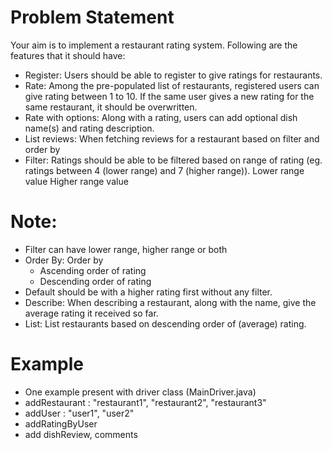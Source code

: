# Problem Statement
Your aim is to implement a restaurant rating system. Following are the features that it should have:
- Register: Users should be able to register to give ratings for restaurants.
- Rate: Among the pre-populated list of restaurants, registered users can give rating between 1 to 10. If the same user gives a new rating for the same restaurant, it should be overwritten.
- Rate with options: Along with a rating, users can add optional dish name(s) and rating description.
- List reviews: When fetching reviews for a restaurant based on filter and order by
- Filter: Ratings should be able to be filtered based on range of rating (eg. ratings between 4 (lower range) and 7 (higher range)). Lower range value Higher range value

# Note: 
- Filter can have lower range, higher range or both
- Order By: Order by
  - Ascending order of rating
  - Descending order of rating
- Default should be with a higher rating first without any filter.
- Describe: When describing a restaurant, along with the name, give the average rating it received so far.
- List: List restaurants based on descending order of (average) rating.

# Example
- One example present with driver class (MainDriver.java)
- addRestaurant : "restaurant1", "restaurant2", "restaurant3"
- addUser : "user1", "user2"
- addRatingByUser 
- add dishReview, comments
